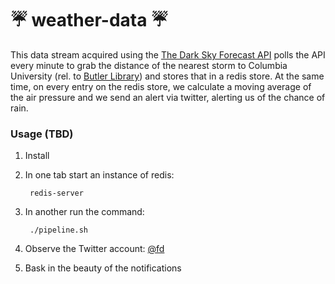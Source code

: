:umbrella: weather-data :umbrella:
==========================================


This data stream acquired using the
[The Dark Sky Forecast API](https://developer.forecast.io/)
polls the API every minute to grab the distance of the nearest storm to Columbia University (rel. to [Butler Library](https://en.wikipedia.org/wiki/Butler_Library))  and stores that in a redis store. At the same time,
on every entry on the redis store, we calculate a moving average of the
air pressure and we send an alert via twitter, alerting us of the chance
of rain.


### Usage (TBD)

1. Install 
2. In one tab start an instance of redis: 
		
		redis-server
3. In another run the command:

		./pipeline.sh
4. Observe the Twitter account: [@fd]()
5. Bask in the beauty of the notifications